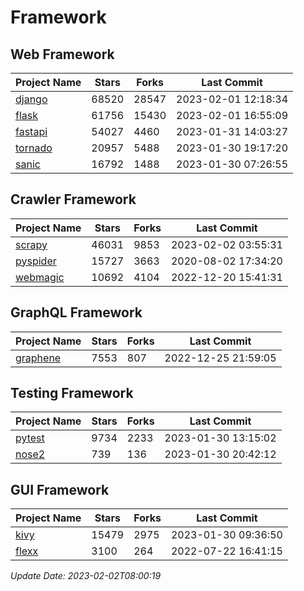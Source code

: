 # Framework

## Web Framework
| Project Name | Stars | Forks | Last Commit |
| ------------ | ----- | ----- | ----------- |
| [django](https://github.com/django/django) | 68520 | 28547 | 2023-02-01 12:18:34 |
| [flask](https://github.com/pallets/flask) | 61756 | 15430 | 2023-02-01 16:55:09 |
| [fastapi](https://github.com/tiangolo/fastapi) | 54027 | 4460 | 2023-01-31 14:03:27 |
| [tornado](https://github.com/tornadoweb/tornado) | 20957 | 5488 | 2023-01-30 19:17:20 |
| [sanic](https://github.com/sanic-org/sanic) | 16792 | 1488 | 2023-01-30 07:26:55 |

## Crawler Framework
| Project Name | Stars | Forks | Last Commit |
| ------------ | ----- | ----- | ----------- |
| [scrapy](https://github.com/scrapy/scrapy) | 46031 | 9853 | 2023-02-02 03:55:31 |
| [pyspider](https://github.com/binux/pyspider) | 15727 | 3663 | 2020-08-02 17:34:20 |
| [webmagic](https://github.com/code4craft/webmagic) | 10692 | 4104 | 2022-12-20 15:41:31 |

## GraphQL Framework
| Project Name | Stars | Forks | Last Commit |
| ------------ | ----- | ----- | ----------- |
| [graphene](https://github.com/graphql-python/graphene) | 7553 | 807 | 2022-12-25 21:59:05 |

## Testing Framework
| Project Name | Stars | Forks | Last Commit |
| ------------ | ----- | ----- | ----------- |
| [pytest](https://github.com/pytest-dev/pytest) | 9734 | 2233 | 2023-01-30 13:15:02 |
| [nose2](https://github.com/nose-devs/nose2) | 739 | 136 | 2023-01-30 20:42:12 |

## GUI Framework
| Project Name | Stars | Forks | Last Commit |
| ------------ | ----- | ----- | ----------- |
| [kivy](https://github.com/kivy/kivy) | 15479 | 2975 | 2023-01-30 09:36:50 |
| [flexx](https://github.com/flexxui/flexx) | 3100 | 264 | 2022-07-22 16:41:15 |

*Update Date: 2023-02-02T08:00:19*